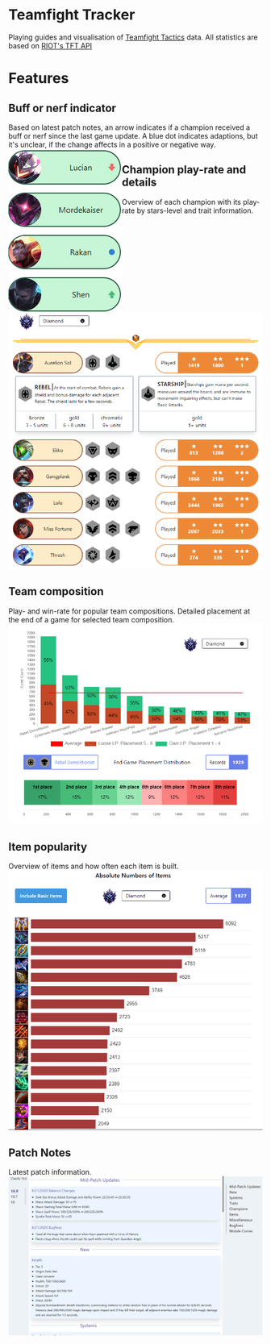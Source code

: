 # Teamfight Tracker

Playing guides and visualisation of [Teamfight Tactics](https://teamfighttactics.leagueoflegends.com/) data. All statistics are based on [RIOT's TFT API](https://developer.riotgames.com/docs/tft)

# Features
## Buff or nerf indicator
Based on latest patch notes, an arrow indicates if a champion received a buff or nerf since the last game update. A blue dot indicates adaptions, but it's unclear, if the change affects in a positive or negative way.  
<img style="float: left;" src="/BuffNerfIndicator.PNG" />

## Champion play-rate and details
Overview of each champion with its play-rate by stars-level and trait information.  
![ChampStats](/public/preview/ChampStats.PNG)

## Team composition
Play- and win-rate for popular team compositions. Detailed placement at the end of a game for selected team composition.  
![CombStats](/public/preview/CombStats.PNG)

## Item popularity
Overview of items and how often each item is built.  
![ItemStats](/public/preview/ItemStats.PNG)

## Patch Notes
Latest patch information.  
![PatchNotes](/public/preview/PatchNotes.PNG)
